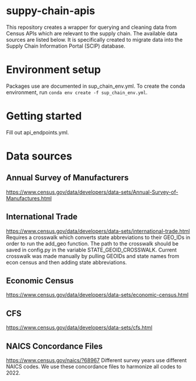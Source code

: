 # suppy-chain-apis

This repository creates a wrapper for querying and cleaning data from Census APIs which are relevant to the supply chain. The available data sources are listed below. It is specifically created to migrate data into the Supply Chain Information Portal (SCIP) database.

# Environment setup
Packages use are documented in sup_chain_env.yml. To create the conda environment, run `conda env create -f sup_chain_env.yml`.

# Getting started
Fill out api_endpoints.yml.

# Data sources

## Annual Survey of Manufacturers 
https://www.census.gov/data/developers/data-sets/Annual-Survey-of-Manufactures.html

## International Trade 
https://www.census.gov/data/developers/data-sets/international-trade.html
Requires a crosswalk which converts state abbreviations to their GEO_IDs in order to run the add_geo function. The path to the crosswalk should be saved in config.py in the variable STATE_GEOID_CROSSWALK. Current crosswalk was made manually by pulling GEOIDs and state names from econ census and then adding state abbreviations.

## Economic Census 
https://www.census.gov/data/developers/data-sets/economic-census.html

## CFS 
https://www.census.gov/data/developers/data-sets/cfs.html

## NAICS Concordance Files
https://www.census.gov/naics/?68967
Different survey years use different NAICS codes. We use these concordance files to harmonize all codes to 2022.
